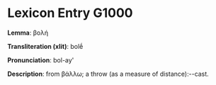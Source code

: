 # Lexicon Entry G1000

**Lemma**: βολή

**Transliteration (xlit)**: bolḗ

**Pronunciation**: bol-ay'

**Description**:
from βάλλω; a throw (as a measure of distance):--cast.
